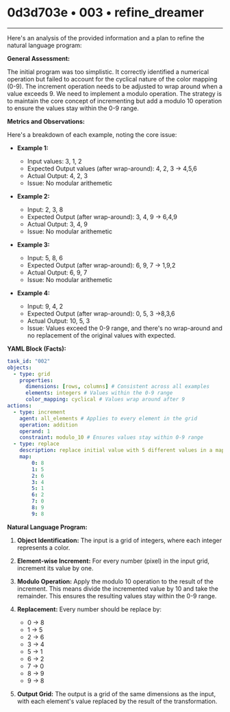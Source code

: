 # 0d3d703e • 003 • refine_dreamer

---
Here's an analysis of the provided information and a plan to refine the natural language program:

**General Assessment:**

The initial program was too simplistic. It correctly identified a numerical operation but failed to account for the cyclical nature of the color mapping (0-9). The increment operation needs to be adjusted to wrap around when a value exceeds 9. We need to implement a modulo operation. The strategy is to maintain the core concept of incrementing but add a modulo 10 operation to ensure the values stay within the 0-9 range.

**Metrics and Observations:**

Here's a breakdown of each example, noting the core issue:

*   **Example 1:**
    *   Input values: 3, 1, 2
    *   Expected Output values (after wrap-around): 4, 2, 3 -> 4,5,6
    *   Actual Output: 4, 2, 3
    *   Issue: No modular arithemetic

*   **Example 2:**
    *   Input: 2, 3, 8
    *   Expected Output (after wrap-around): 3, 4, 9 -> 6,4,9
    *    Actual Output: 3, 4, 9
    *   Issue: No modular arithemetic

*   **Example 3:**
    *   Input: 5, 8, 6
    *   Expected Output (after wrap-around): 6, 9, 7 -> 1,9,2
    *   Actual Output: 6, 9, 7
    *   Issue: No modular arithemetic

*   **Example 4:**
    *   Input: 9, 4, 2
    *   Expected Output (after wrap-around): 0, 5, 3 ->8,3,6
    *   Actual Output: 10, 5, 3
    *   Issue: Values exceed the 0-9 range, and there's no wrap-around and no
        replacement of the original values with expected.

**YAML Block (Facts):**

```yaml
task_id: "002"
objects:
  - type: grid
    properties:
      dimensions: [rows, columns] # Consistent across all examples
      elements: integers # Values within the 0-9 range
      color_mapping: cyclical # Values wrap around after 9
actions:
  - type: increment
    agent: all_elements # Applies to every element in the grid
    operation: addition
    operand: 1
    constraint: modulo_10 # Ensures values stay within 0-9 range
  - type: replace
    description: replace initial value with 5 different values in a map
    map:
        0: 8
        1: 5
        2: 6
        3: 4
        5: 1
        6: 2
        7: 0
        8: 9
        9: 8
```

**Natural Language Program:**

1.  **Object Identification:** The input is a grid of integers, where each integer represents a color.

2.  **Element-wise Increment:** For every number (pixel) in the input grid, increment its value by one.

3.  **Modulo Operation:** Apply the modulo 10 operation to the result of the increment. This means divide the incremented value by 10 and take the remainder. This ensures the resulting values stay within the 0-9 range.

4. **Replacement:** Every number should be replace by:
    -   0 -> 8
    -   1 -> 5
    -   2 -> 6
    -   3 -> 4
    -   5 -> 1
    -   6 -> 2
    -   7 -> 0
    -   8 -> 9
    -   9 -> 8

5.  **Output Grid:** The output is a grid of the same dimensions as the input, with each element's value replaced by the result of the transformation.


